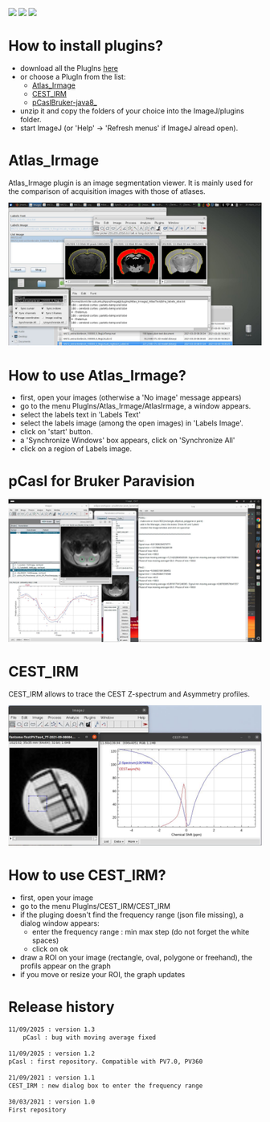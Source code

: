[![](https://img.shields.io/badge/java-8-yellow.svg)](https://www.java.com/fr/download/)
[![](https://img.shields.io/badge/platform-Linux%2C%20OSX%2C%20Windows-orange.svg)](#)
[![](https://img.shields.io/badge/works%20with-ImageJ-1abc9c.svg)](https://imagej.nih.gov/ij/)


# How to install plugins?

 - download all the PlugIns [here](https://github.com/montigno/PlugIns_ImageJ/archive/refs/heads/main.zip)
 - or choose a PlugIn from the list:
      - [Atlas_Irmage](https://github.com/montigno/PlugIns_ImageJ/raw/main/Atlas_Irmage.zip)
      - [CEST_IRM](https://github.com/montigno/PlugIns_ImageJ/raw/main/CEST_IRM.zip)
      - [pCaslBruker-java8_](https://github.com/montigno/PlugIns_ImageJ/raw/main/pCaslBruker-java8_.zip)
 - unzip it and copy the folders of your choice into the ImageJ/plugins folder.
 - start ImageJ (or 'Help' -> 'Refresh menus' if ImageJ alread open).

# Atlas_Irmage

Atlas_Irmage plugin is an image segmentation viewer.
It is mainly used for the comparison of acquisition images with those of atlases.

<p align="left">
<img src="https://github.com/montigno/PlugIns_ImageJ/blob/main/Screenshot_Atlas.jpg" width="600">
</p>

# How to use Atlas_Irmage?

- first, open your images (otherwise a 'No image' message appears)
- go to the menu PlugIns/Atlas_Irmage/AtlasIrmage, a window appears.
- select the labels text in 'Labels Text'
- select the labels image (among the open images) in 'Labels Image'.
- click on 'start' button.
- a 'Synchronize Windows' box appears, click on 'Synchronize All'
- click on a region of Labels image.

# pCasl for Bruker Paravision

<p align="left">
<img src="https://github.com/montigno/PlugIns_ImageJ/blob/main/Screenshot_pCasl.jpg" width="600">
</p>

# CEST_IRM

CEST_IRM allows to trace the CEST Z-spectrum and Asymmetry profiles.

<p align="left">
<img src="https://github.com/montigno/PlugIns_ImageJ/blob/main/Screenshot_CEST.jpg" width="600">
</p>

# How to use CEST_IRM?

 - first, open your image
 - go to the menu PlugIns/CEST_IRM/CEST_IRM
 - if the pluging doesn't find the frequency range (json file missing), a dialog window appears:
      - enter the frequency range : min max step (do not forget the white spaces)
      - click on ok
 - draw a ROI on your image (rectangle, oval, polygone or freehand), the profils appear on the graph
 - if you move or resize your ROI, the graph updates

# Release history

    11/09/2025 : version 1.3
        pCasl : bug with moving average fixed

    11/09/2025 : version 1.2
	pCasl : first repository. Compatible with PV7.0, PV360

    21/09/2021 : version 1.1
	CEST_IRM : new dialog box to enter the frequency range

    30/03/2021 : version 1.0
	First repository

